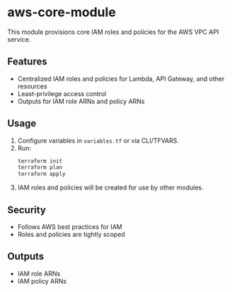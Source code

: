 # aws-core-module

This module provisions core IAM roles and policies for the AWS VPC API service.

## Features
- Centralized IAM roles and policies for Lambda, API Gateway, and other resources
- Least-privilege access control
- Outputs for IAM role ARNs and policy ARNs

## Usage
1. Configure variables in `variables.tf` or via CLI/TFVARS.
2. Run:
   ```sh
   terraform init
   terraform plan
   terraform apply
   ```
3. IAM roles and policies will be created for use by other modules.

## Security
- Follows AWS best practices for IAM
- Roles and policies are tightly scoped

## Outputs
- IAM role ARNs
- IAM policy ARNs
